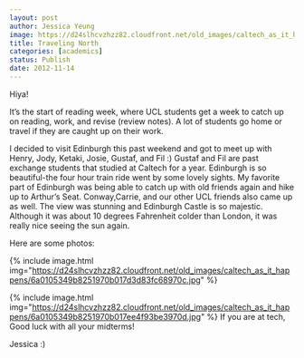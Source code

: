 ```yaml
---
layout: post
author: Jessica Yeung
image: https://d24slhcvzhzz82.cloudfront.net/old_images/caltech_as_it_happens/6a0105349b8251970b017ee4f928ee970d.jpg
title: Traveling North
categories: [academics]
status: Publish
date: 2012-11-14
---
```



Hiya!

It’s the start of reading week, where UCL students get a
week to catch up on reading, work, and revise (review notes). A lot of students
go home or travel if they are caught up on their work.

I decided to visit Edinburgh this past weekend and got to meet up with Henry,
Jody, Ketaki, Josie, Gustaf, and Fil :) Gustaf and Fil are past exchange
students that studied at Caltech for a year. Edinburgh is so beautiful-the four
hour train ride went by some lovely sights. My favorite part of Edinburgh was
being able to catch up with old friends again and hike up to Arthur’s Seat. Conway,Carrie,
and our other UCL friends also came up as well. The view was stunning and
Edinburgh Castle is so majestic. Although it was about 10 degrees Fahrenheit
colder than London, it was really nice seeing the sun again.

Here are some photos:


{% include image.html img="https://d24slhcvzhzz82.cloudfront.net/old_images/caltech_as_it_happens/6a0105349b8251970b017d3d83fc68970c.jpg" %}

{% include image.html img="https://d24slhcvzhzz82.cloudfront.net/old_images/caltech_as_it_happens/6a0105349b8251970b017ee4f93be3970d.jpg" %}
If you are at tech, Good luck with all your midterms!

Jessica :)


